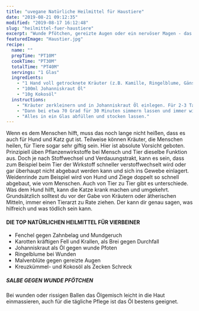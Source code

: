 ```yaml
---
title: "uvegane Natürliche Heilmittel für Haustiere"
date: "2019-08-21 09:12:35"
modified: "2019-08-17 16:12:48"
slug: "heilmittel-fuer-haustiere"
excerpt: "Wunde Pfötchen, gereizte Augen oder ein nervöser Magen - das kennen wir bei unseren Lieblingen doch alle mal. Aber du kannst beruhigt sein, denn auch dagegen ist ein Kraut gewachsen. "
featuredImage: "Haustier.jpg"
recipe:
  name: ""
  prepTime: "PT10M"
  cookTime: "PT30M"
  totalTime: "PT40M"
  servings: "1 Glas"
  ingredients:
    - "1 Hand voll getrocknete Kräuter (z.B. Kamille, Ringelblume, Gänseblümchen)"
    - "100ml Johanniskraut Öl"
    - "10g Kokosöl"
  instructions:
    - "Kräuter zerkleinern und in Johanniskraut Öl einlegen. Für 2-3 Tage stehen und durchziehen lassen."
    - "Dann bei etwa 70 Grad für 30 Minuten simmern lassen und immer wieder durchrühren. Das Öl filtern und das Kokosöl zugeben und auflösen lassen, falls es fest war."
    - "Alles in ein Glas abfüllen und stocken lassen."
---
```


Wenn es dem Menschen hilft, muss das noch lange nicht heißen, dass es auch für Hund und Katz gut ist. Teilweise können Kräuter, die Menschen heilen, für Tiere sogar sehr giftig sein. Hier ist absolute Vorsicht geboten. Prinzipiell üben Pflanzenwirkstoffe bei Mensch und Tier dieselbe Funktion aus. Doch je nach Stoffwechsel und Verdauungstrakt, kann es sein, dass zum Beispiel beim Tier der Wirkstoff schneller verstoffwechselt wird oder gar überhaupt nicht abgebaut werden kann und sich ins Gewebe einlagert. Weidenrinde zum Beispiel wird von Hund und Ziege doppelt so schnell abgebaut, wie vom Menschen. Auch von Tier zu Tier gibt es unterschiede. Was dem Hund hilft, kann die Katze krank machen und umgekehrt. Grundsätzlich solltest du vor der Gabe von Kräutern oder ätherischen Mitteln, immer einen Tierarzt zu Rate ziehen. Der kann dir genau sagen, was hilfreich und was tödlich sein kann.

#### DIE TOP NATÜRLICHEN HEILMITTEL FÜR VIERBEINER

*   Fenchel gegen Zahnbelag und Mundgeruch
*   Karotten kräftigen Fell und Krallen, als Brei gegen Durchfall
*   Johanniskraut als Öl gegen wunde Pfoten
*   Ringelblume bei Wunden
*   Malvenblüte gegen gereizte Augen
*   Kreuzkümmel- und Kokosöl als Zecken Schreck

##### SALBE GEGEN WUNDE PFÖTCHEN

Bei wunden oder rissigen Ballen das Ölgemisch leicht in die Haut einmassieren, auch für die tägliche Pflege ist das Öl bestens geeignet.